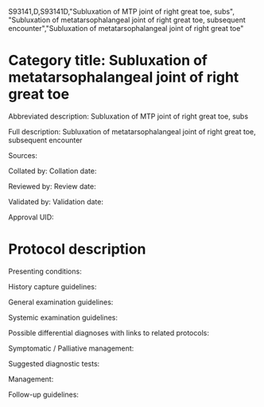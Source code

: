 S93141,D,S93141D,"Subluxation of MTP joint of right great toe, subs", "Subluxation of metatarsophalangeal joint of right great toe, subsequent encounter","Subluxation of metatarsophalangeal joint of right great toe"
# Category title: Subluxation of metatarsophalangeal joint of right great toe

Abbreviated description: Subluxation of MTP joint of right great toe, subs

Full description: Subluxation of metatarsophalangeal joint of right great toe, subsequent encounter

Sources:

Collated by:
Collation date:

Reviewed by:
Review date:

Validated by:
Validation date:

Approval UID:

# Protocol description

Presenting conditions:

History capture guidelines:

General examination guidelines:

Systemic examination guidelines:

Possible differential diagnoses with links to related protocols:

Symptomatic / Palliative management:

Suggested diagnostic tests:

Management:

Follow-up guidelines:
